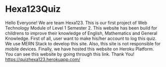 # Hexa123Quiz

Hello Everyone! We are team Hexa123.
This is our first project of Web Technology Module of Level 1 Semester 2.
This website has been build for childrens to improve their knowledge of English, Mathematics and General Knowledge.
First of all, user want to make his/her account to log this quiz.
We use MERN Stack to develop this site.
Also, this site is not responsible for mobile devices.
Finally, we have hosted this website on Heroku Platform.
You can see this website by going through this link. Thank You!
https://quizhexa123.herokuapp.com/
